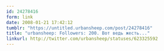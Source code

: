 ```yaml
---
id: 24278416
form: link
date: 2008-01-21 17:42:12
tumblr: "https://untitled.urbansheep.com/post/24278416"
title: "urbansheep: Followers: 200. Вот ведь жесть..."
linkurl: http://twitter.com/urbansheep/statuses/623325592
---
```


